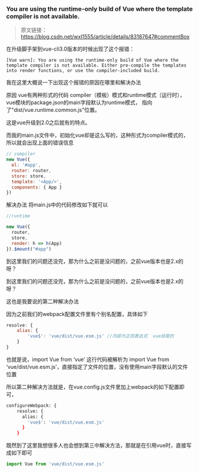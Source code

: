 ### You are using the runtime-only build of Vue where the template compiler is not available.

> 原文链接：  https://blog.csdn.net/wxl1555/article/details/83187647#commentBox 

在升级脚手架到vue-cli3.0版本的时候出现了这个报错：

```
[Vue warn]: You are using the runtime-only build of Vue where the template compiler is not available. Either pre-compile the templates into render functions, or use the compiler-included build.
```

我在这里大概说一下出现这个报错的原因在哪里和解决办法

原因
vue有两种形式的代码 compiler（模板）模式和runtime模式（运行时），vue模块的package.json的main字段默认为runtime模式， 指向了"dist/vue.runtime.common.js"位置。

这是vue升级到2.0之后就有的特点。

而我的main.js文件中，初始化vue却是这么写的，这种形式为compiler模式的，所以就会出现上面的错误信息

```js
// compiler
new Vue({
  el: '#app',
  router: router,
  store: store,
  template: '<App/>',
  components: { App }
})
```

解决办法
将main.js中的代码修改如下就可以

```js
//runtime

new Vue({
  router,
  store,
  render: h => h(App)
}).$mount("#app")
```


到这里我们的问题还没完，那为什么之前是没问题的，之前vue版本也是2.x的呀？

到这里我们的问题还没完，那为什么之前是没问题的，之前vue版本也是2.x的呀？

这也是我要说的第二种解决办法

因为之前我们的webpack配置文件里有个别名配置，具体如下

```js
resolve: {
    alias: {
        'vue$': 'vue/dist/vue.esm.js' //内部为正则表达式  vue结尾的
    }
}
```


也就是说，import Vue from ‘vue’ 这行代码被解析为 import Vue from ‘vue/dist/vue.esm.js’，直接指定了文件的位置，没有使用main字段默认的文件位置

所以第二种解决方法就是，在vue.config.js文件里加上webpack的如下配置即可，

```bash
configureWebpack: {
    resolve: {
      alias: {
        'vue$': 'vue/dist/vue.esm.js' 
      }
    }
```


既然到了这里我想很多人也会想到第三中解决方法，那就是在引用vue时，直接写成如下即可

```js
import Vue from 'vue/dist/vue.esm.js'
```

